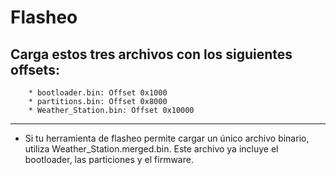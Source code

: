 # Flasheo 

## Carga estos tres archivos con los siguientes offsets:
        * bootloader.bin: Offset 0x1000
        * partitions.bin: Offset 0x8000
        * Weather_Station.bin: Offset 0x10000

___

* Si tu herramienta de flasheo permite cargar un único archivo binario, utiliza Weather_Station.merged.bin. Este archivo ya incluye el bootloader, las particiones y el firmware.
